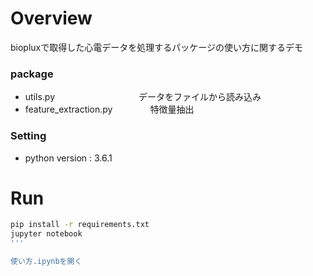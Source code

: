 # Overview
biopluxで取得した心電データを処理するパッケージの使い方に関するデモ

### package
 - utils.py      　　　　　　　　　   データをファイルから読み込み
 - feature_extraction.py 　　　　特徴量抽出

### Setting

- python version : 3.6.1


# Run

```sh
pip install -r requirements.txt
jupyter notebook
'''

使い方.ipynbを開く
